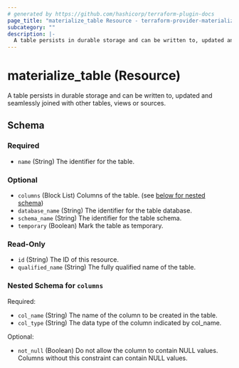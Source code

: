 ```yaml
---
# generated by https://github.com/hashicorp/terraform-plugin-docs
page_title: "materialize_table Resource - terraform-provider-materialize"
subcategory: ""
description: |-
  A table persists in durable storage and can be written to, updated and seamlessly joined with other tables, views or sources.
---
```


# materialize_table (Resource)

A table persists in durable storage and can be written to, updated and seamlessly joined with other tables, views or sources.



<!-- schema generated by tfplugindocs -->
## Schema

### Required

- `name` (String) The identifier for the table.

### Optional

- `columns` (Block List) Columns of the table. (see [below for nested schema](#nestedblock--columns))
- `database_name` (String) The identifier for the table database.
- `schema_name` (String) The identifier for the table schema.
- `temporary` (Boolean) Mark the table as temporary.

### Read-Only

- `id` (String) The ID of this resource.
- `qualified_name` (String) The fully qualified name of the table.

<a id="nestedblock--columns"></a>
### Nested Schema for `columns`

Required:

- `col_name` (String) The name of the column to be created in the table.
- `col_type` (String) The data type of the column indicated by col_name.

Optional:

- `not_null` (Boolean) Do not allow the column to contain NULL values. Columns without this constraint can contain NULL values.


